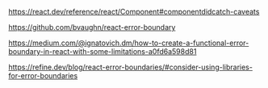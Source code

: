 https://react.dev/reference/react/Component#componentdidcatch-caveats

https://github.com/bvaughn/react-error-boundary

https://medium.com/@ignatovich.dm/how-to-create-a-functional-error-boundary-in-react-with-some-limitations-a0fd6a598d81

https://refine.dev/blog/react-error-boundaries/#consider-using-libraries-for-error-boundaries